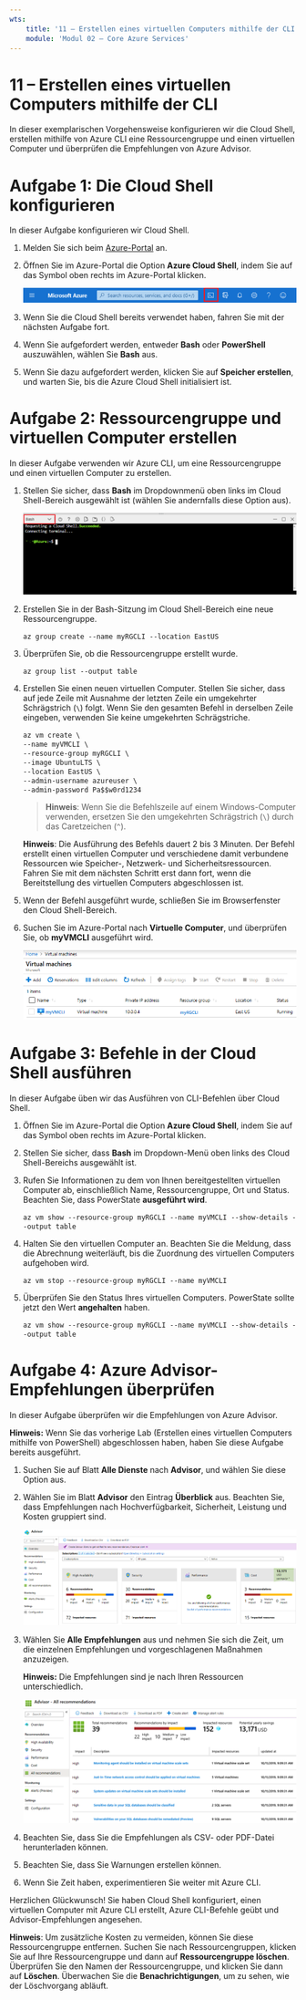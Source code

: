 ```yaml
---
wts:
    title: '11 – Erstellen eines virtuellen Computers mithilfe der CLI'
    module: 'Modul 02 – Core Azure Services'
---
```

# 11 – Erstellen eines virtuellen Computers mithilfe der CLI

In dieser exemplarischen Vorgehensweise konfigurieren wir die Cloud Shell, erstellen mithilfe von Azure CLI eine Ressourcengruppe und einen virtuellen Computer und überprüfen die Empfehlungen von Azure Advisor. 

# Aufgabe 1: Die Cloud Shell konfigurieren

In dieser Aufgabe konfigurieren wir Cloud Shell. 

1. Melden Sie sich beim [Azure-Portal](https://portal.azure.com) an.

2. Öffnen Sie im Azure-Portal die Option **Azure Cloud Shell**, indem Sie auf das Symbol oben rechts im Azure-Portal klicken.

    ![Screenshot des Azure Cloud Shell-Symbols im Azure-Portal.](../images/1002.png)

3. Wenn Sie die Cloud Shell bereits verwendet haben, fahren Sie mit der nächsten Aufgabe fort. 

4. Wenn Sie aufgefordert werden, entweder **Bash** oder **PowerShell** auszuwählen, wählen Sie **Bash** aus. 

5. Wenn Sie dazu aufgefordert werden, klicken Sie auf **Speicher erstellen**, und warten Sie, bis die Azure Cloud Shell initialisiert ist. 

# Aufgabe 2: Ressourcengruppe und virtuellen Computer erstellen

In dieser Aufgabe verwenden wir Azure CLI, um eine Ressourcengruppe und einen virtuellen Computer zu erstellen.  

1. Stellen Sie sicher, dass **Bash** im Dropdownmenü oben links im Cloud Shell-Bereich ausgewählt ist (wählen Sie andernfalls diese Option aus).

    ![Screenshot der Azure-Portal Azure Cloud-Shell mit hervorgehobenem Bash-Dropdown.](../images/1002a.png)

2. Erstellen Sie in der Bash-Sitzung im Cloud Shell-Bereich eine neue Ressourcengruppe. 

    ```cli
    az group create --name myRGCLI --location EastUS
    ```

3. Überprüfen Sie, ob die Ressourcengruppe erstellt wurde.

    ```cli
    az group list --output table
    ```

4. Erstellen Sie einen neuen virtuellen Computer. Stellen Sie sicher, dass auf jede Zeile mit Ausnahme der letzten Zeile ein umgekehrter Schrägstrich (`\`) folgt. Wenn Sie den gesamten Befehl in derselben Zeile eingeben, verwenden Sie keine umgekehrten Schrägstriche. 

    ```cli
    az vm create \
    --name myVMCLI \
    --resource-group myRGCLI \
    --image UbuntuLTS \
    --location EastUS \
    --admin-username azureuser \
    --admin-password Pa$$w0rd1234
    ```

    >**Hinweis**: Wenn Sie die Befehlszeile auf einem Windows-Computer verwenden, ersetzen Sie den umgekehrten Schrägstrich (`\`) durch das Caretzeichen (`^`).
    
    **Hinweis**: Die Ausführung des Befehls dauert 2 bis 3 Minuten. Der Befehl erstellt einen virtuellen Computer und verschiedene damit verbundene Ressourcen wie Speicher-, Netzwerk- und Sicherheitsressourcen. Fahren Sie mit dem nächsten Schritt erst dann fort, wenn die Bereitstellung des virtuellen Computers abgeschlossen ist. 

5. Wenn der Befehl ausgeführt wurde, schließen Sie im Browserfenster den Cloud Shell-Bereich.

6. Suchen Sie im Azure-Portal nach **Virtuelle Computer**, und überprüfen Sie, ob **myVMCLI** ausgeführt wird.

    ![Screenshot der Seite „Virtuelle Computer“, wobei myVMPS ausgeführt wird.](../images/1101.png)


# Aufgabe 3: Befehle in der Cloud Shell ausführen

In dieser Aufgabe üben wir das Ausführen von CLI-Befehlen über Cloud Shell. 

1. Öffnen Sie im Azure-Portal die Option **Azure Cloud Shell**, indem Sie auf das Symbol oben rechts im Azure-Portal klicken.

2. Stellen Sie sicher, dass **Bash** im Dropdown-Menü oben links des Cloud Shell-Bereichs ausgewählt ist.

3. Rufen Sie Informationen zu dem von Ihnen bereitgestellten virtuellen Computer ab, einschließlich Name, Ressourcengruppe, Ort und Status. Beachten Sie, dass PowerState **ausgeführt wird**.

    ```cli
    az vm show --resource-group myRGCLI --name myVMCLI --show-details --output table 
    ```

4. Halten Sie den virtuellen Computer an. Beachten Sie die Meldung, dass die Abrechnung weiterläuft, bis die Zuordnung des virtuellen Computers aufgehoben wird. 

    ```cli
    az vm stop --resource-group myRGCLI --name myVMCLI
    ```

5. Überprüfen Sie den Status Ihres virtuellen Computers. PowerState sollte jetzt den Wert **angehalten** haben.

    ```cli
    az vm show --resource-group myRGCLI --name myVMCLI --show-details --output table 
    ```

# Aufgabe 4: Azure Advisor-Empfehlungen überprüfen

In dieser Aufgabe überprüfen wir die Empfehlungen von Azure Advisor.

   **Hinweis:** Wenn Sie das vorherige Lab (Erstellen eines virtuellen Computers mithilfe von PowerShell) abgeschlossen haben, haben Sie diese Aufgabe bereits ausgeführt. 

1. Suchen Sie auf Blatt **Alle Dienste** nach **Advisor**, und wählen Sie diese Option aus. 

2. Wählen Sie im Blatt **Advisor** den Eintrag **Überblick** aus. Beachten Sie, dass Empfehlungen nach Hochverfügbarkeit, Sicherheit, Leistung und Kosten gruppiert sind. 

    ![Screenshot der Seite „Advisor-Übersicht“. ](../images/1103.png)

3. Wählen Sie **Alle Empfehlungen** aus und nehmen Sie sich die Zeit, um die einzelnen Empfehlungen und vorgeschlagenen Maßnahmen anzuzeigen. 

    **Hinweis:** Die Empfehlungen sind je nach Ihren Ressourcen unterschiedlich. 

    ![Screenshot der Advisor-Seite „Alle Empfehlungen“. ](../images/1104.png)

4. Beachten Sie, dass Sie die Empfehlungen als CSV- oder PDF-Datei herunterladen können. 

5. Beachten Sie, dass Sie Warnungen erstellen können. 

6. Wenn Sie Zeit haben, experimentieren Sie weiter mit Azure CLI. 

Herzlichen Glückwunsch! Sie haben Cloud Shell konfiguriert, einen virtuellen Computer mit Azure CLI erstellt, Azure CLI-Befehle geübt und Advisor-Empfehlungen angesehen.

**Hinweis**: Um zusätzliche Kosten zu vermeiden, können Sie diese Ressourcengruppe entfernen. Suchen Sie nach Ressourcengruppen, klicken Sie auf Ihre Ressourcengruppe und dann auf **Ressourcengruppe löschen**. Überprüfen Sie den Namen der Ressourcengruppe, und klicken Sie dann auf **Löschen**. Überwachen Sie die **Benachrichtigungen**, um zu sehen, wie der Löschvorgang abläuft.
